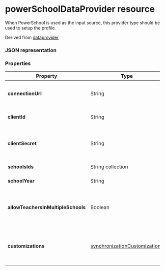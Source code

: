# powerSchoolDataProvider resource

When PowerSchool is used as the input source, this provider type should be used to setup the profile.

Derived from [dataprovider](dataProvider.md)

### JSON representation

### Properties

| Property | Type | Description |
|-|-|-|
| **connectionUrl** | String | The connection URL to the PowerSchool instance |
| **clientId** | String |  Client id used to connect to PowerSchool |
| **clientSecret** | String |  Client secret to authenticate connection to PowerSchool instance |
| **schoolsIds** | String collection |  The list of schools to sync |
| **schoolYear** | String |  The school year to sync |
| **allowTeachersInMultipleSchools** | Boolean |  Indicates whether source has multiple identifiers for a single student or teacher |
| **customizations** | [synchronizationCustomizations](synchronizationCustomizations.md) | Optional customization to be applied to the synchronization profile. 
